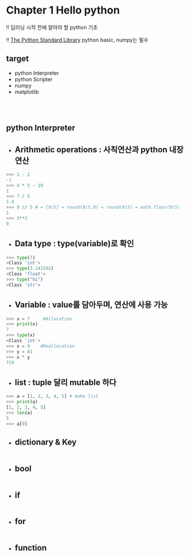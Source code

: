 # Chapter 1 Hello python

!! 딥러닝 시작 전에 알아야 할 python 기초

!! [The Python Standard Library](https://docs.python.org/3.5/library/index.html) python basic, numpy는 필수

##  target
- python Interpreter
- python Scripter
- numpy
- matplotlib

<br/>
<br/>

## python Interpreter
- ## Arithmetic operations : 사칙연산과 python 내장 연산

```python
>>> 1 - 2
-1
>>> 4 * 5 - 19
1
>>> 7 / 5
1.4
>>> 9 // 5 # = [9/5] = round(9/5,0) = round(9/5) = math.floor(9/5)
1
>>> 3**2
9
```
- ## Data type : type(variable)로 확인

```python
>>> type(7)
<Class 'int'>
>>> type(3.141592)
<Class 'float'>
>>> type("hi")
<Class 'str'>
```
- ## Variable : value를 담아두며, 연산에 사용 가능
```python
>>> x = 7     #Allocation
>>> print(x)
7
>>> type(x)
<Class 'int'>
>>> x = 9    #Reallocation
>>> y = 81
>>> x * y
729   
```
- ## list :  tuple 달리 mutable 하다
```python
>>> a = [1, 2, 3, 4, 5] # make list
>>> print(a) 
[1, 2, 3, 4, 5]
>>> len(a)
5
>>> a[0]

```
- ## dictionary & Key
```python

```
- ## bool
```python

```
- ## if
```python

```
- ## for
```python

```
- ## function
```python

```